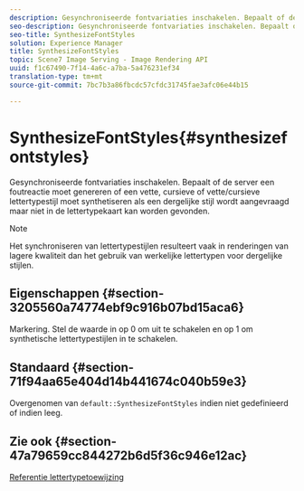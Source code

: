 ```yaml
---
description: Gesynchroniseerde fontvariaties inschakelen. Bepaalt of de server een foutreactie moet genereren of een vette, cursieve of vette/cursieve lettertypestijl moet synthetiseren als een dergelijke stijl wordt aangevraagd maar niet in de lettertypekaart kan worden gevonden.
seo-description: Gesynchroniseerde fontvariaties inschakelen. Bepaalt of de server een foutreactie moet genereren of een vette, cursieve of vette/cursieve lettertypestijl moet synthetiseren als een dergelijke stijl wordt aangevraagd maar niet in de lettertypekaart kan worden gevonden.
seo-title: SynthesizeFontStyles
solution: Experience Manager
title: SynthesizeFontStyles
topic: Scene7 Image Serving - Image Rendering API
uuid: f1c67490-7f14-4a6c-a7ba-5a476231ef34
translation-type: tm+mt
source-git-commit: 7bc7b3a86fbcdc57cfdc31745fae3afc06e44b15

---
```



# SynthesizeFontStyles{#synthesizefontstyles}

Gesynchroniseerde fontvariaties inschakelen. Bepaalt of de server een foutreactie moet genereren of een vette, cursieve of vette/cursieve lettertypestijl moet synthetiseren als een dergelijke stijl wordt aangevraagd maar niet in de lettertypekaart kan worden gevonden.

>[!NOTE]
>
>Het synchroniseren van lettertypestijlen resulteert vaak in renderingen van lagere kwaliteit dan het gebruik van werkelijke lettertypen voor dergelijke stijlen.

## Eigenschappen {#section-3205560a74774ebf9c916b07bd15aca6}

Markering. Stel de waarde in op 0 om uit te schakelen en op 1 om synthetische lettertypestijlen in te schakelen.

## Standaard {#section-71f94aa65e404d14b441674c040b59e3}

Overgenomen van `default::SynthesizeFontStyles` indien niet gedefinieerd of indien leeg.

## Zie ook {#section-47a79659cc844272b6d5f36c946e12ac}

[Referentie lettertypetoewijzing](../../../../../is-api/image-catalog/image-serving-api-ref/c-image-catalog-reference/c-font-map-reference/c-font-map-reference.md#concept-f81f319d03c646c5a8ef87b3277dd37d)
